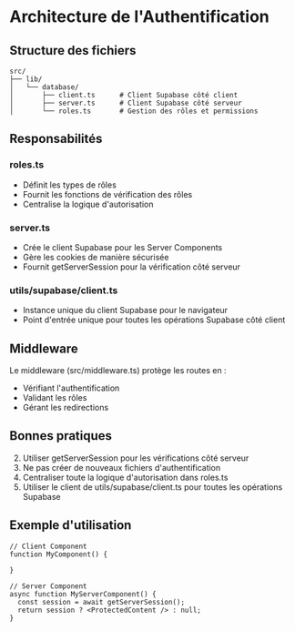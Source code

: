 # Architecture de l'Authentification

## Structure des fichiers

```
src/
├── lib/
│   └── database/
│       ├── client.ts      # Client Supabase côté client
│       ├── server.ts      # Client Supabase côté serveur
│       └── roles.ts       # Gestion des rôles et permissions
```

## Responsabilités

### roles.ts
- Définit les types de rôles
- Fournit les fonctions de vérification des rôles
- Centralise la logique d'autorisation

### server.ts
- Crée le client Supabase pour les Server Components
- Gère les cookies de manière sécurisée
- Fournit getServerSession pour la vérification côté serveur

### utils/supabase/client.ts
- Instance unique du client Supabase pour le navigateur
- Point d'entrée unique pour toutes les opérations Supabase côté client

## Middleware

Le middleware (src/middleware.ts) protège les routes en :
- Vérifiant l'authentification
- Validant les rôles
- Gérant les redirections

## Bonnes pratiques

2. Utiliser getServerSession pour les vérifications côté serveur
3. Ne pas créer de nouveaux fichiers d'authentification
4. Centraliser toute la logique d'autorisation dans roles.ts
5. Utiliser le client de utils/supabase/client.ts pour toutes les opérations Supabase

## Exemple d'utilisation

```tsx
// Client Component
function MyComponent() {
  
}

// Server Component
async function MyServerComponent() {
  const session = await getServerSession();
  return session ? <ProtectedContent /> : null;
}